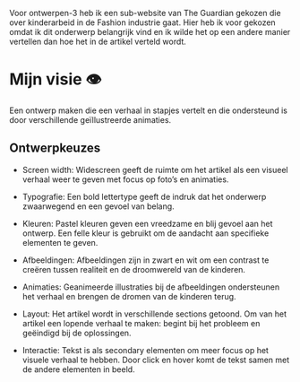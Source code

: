 Voor ontwerpen-3 heb ik een sub-website van The Guardian gekozen die over kinderarbeid in de Fashion industrie gaat. Hier heb ik voor gekozen omdat ik dit onderwerp belangrijk vind en ik wilde het op een andere manier vertellen dan hoe het in de artikel verteld wordt.  

# Mijn visie :eye: 
Een ontwerp maken die een verhaal in stapjes vertelt en die ondersteund is door verschillende geïllustreerde animaties. 

## Ontwerpkeuzes
- Screen width: Widescreen geeft de ruimte om het artikel als een visueel verhaal weer te geven met focus op foto’s en animaties.

- Typografie: Een bold lettertype geeft de indruk dat het onderwerp zwaarwegend en een gevoel van belang. 

- Kleuren: Pastel kleuren geven een vreedzame en blij gevoel aan het ontwerp. Een felle kleur is gebruikt om de aandacht aan specifieke elementen te geven.

- Afbeeldingen: Afbeeldingen zijn in zwart en wit om een contrast te creëren tussen realiteit en de droomwereld van de kinderen.

- Animaties: Geanimeerde illustraties bij de afbeeldingen ondersteunen het verhaal en brengen de dromen van de kinderen terug. 

- Layout: Het artikel wordt in verschillende sections getoond. Om van het artikel een lopende verhaal te maken: begint bij het probleem en geëindigd bij de oplossingen. 

- Interactie: Tekst is als secondary elementen om meer focus op het visuele verhaal te hebben. Door click en hover komt de tekst samen met de andere elementen in beeld. 

